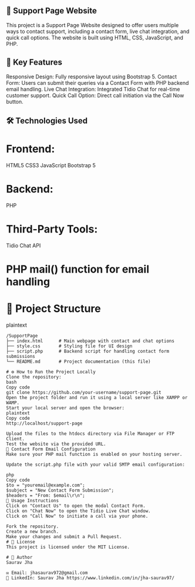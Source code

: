 ## 🌟 Support Page Website ##
This project is a Support Page Website designed to offer users multiple ways to contact support, including a contact form, live chat integration, and quick call options. The website is built using HTML, CSS, JavaScript, and PHP.

## 🚀 Key Features
Responsive Design: Fully responsive layout using Bootstrap 5.
Contact Form: Users can submit their queries via a Contact Form with PHP backend email handling.
Live Chat Integration: Integrated Tidio Chat for real-time customer support.
Quick Call Option: Direct call initiation via the Call Now button.

## 🛠️ Technologies Used
# Frontend:
HTML5
CSS3
JavaScript
Bootstrap 5

# Backend:
PHP

# Third-Party Tools:
Tidio Chat API
# PHP mail() function for email handling
# 📁 Project Structure
plaintext
``` Copy code
/SupportPage
├── index.html      # Main webpage with contact and chat options
├── style.css       # Styling file for UI design
├── script.php      # Backend script for handling contact form submissions
└── README.md       # Project documentation (this file)

# ⚙️ How to Run the Project Locally
Clone the repository:
bash
Copy code
git clone https://github.com/your-username/support-page.git
Open the project folder and run it using a local server like XAMPP or WAMP.
Start your local server and open the browser:
plaintext
Copy code
http://localhost/support-page

Upload the files to the htdocs directory via File Manager or FTP Client.
Test the website via the provided URL.
📧 Contact Form Email Configuration
Make sure your PHP mail function is enabled on your hosting server.

Update the script.php file with your valid SMTP email configuration:

php
Copy code
$to = "youremail@example.com";
$subject = "New Contact Form Submission";
$headers = "From: $email\r\n";
📝 Usage Instructions
Click on "Contact Us" to open the modal Contact Form.
Click on "Chat Now" to open the Tidio Live Chat window.
Click on "Call Now" to initiate a call via your phone.

Fork the repository.
Create a new branch.
Make your changes and submit a Pull Request.
# 📜 License
This project is licensed under the MIT License.

# 💼 Author
Saurav Jha

✉️ Email: jhasaurav972@gmail.com
💼 LinkedIn: Saurav Jha https://www.linkedin.com/in/jha-saurav97/
